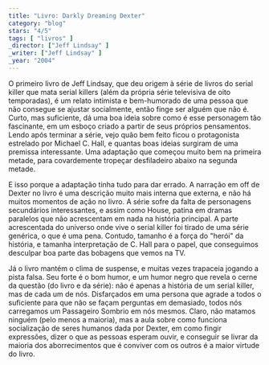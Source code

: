 ```yaml
---
title: "Livro: Darkly Dreaming Dexter"
category: "blog"
stars: "4/5"
tags: [ "livros" ]
_director: ["Jeff Lindsay" ]
_writer: ["Jeff Lindsay" ]
_year: "2004"
---
```

O primeiro livro de Jeff Lindsay, que deu origem à série de livros do serial killer que mata serial killers (além da própria série televisiva de oito temporadas), é um relato intimista e bem-humorado de uma pessoa que não consegue se ajustar socialmente, então finge ser alguém que não é. Curto, mas suficiente, dá uma boa ideia sobre como é esse personagem tão fascinante, em um esboço criado a partir de seus próprios pensamentos. Lendo após terminar a série, vejo quão bem feito ficou o protagonista estrelado por Michael C. Hall, e quantas boas ideias surgiram de uma premissa interessante. Uma adaptação que começou muito bem na primeira metade, para covardemente tropeçar desfiladeiro abaixo na segunda metade.

E isso porque a adaptação tinha tudo para dar errado. A narração em off de Dexter no livro é uma descrição muito mais interna que externa, e não há muitos momentos de ação no livro. A série sofre da falta de personagens secundários interessantes, e assim como House, patina em dramas paralelos que não acrescentam em nada na história principal. A parte acrescentada do universo onde vive o serial killer foi tirado de uma série genérica, o que é uma pena. Contudo, tamanho é a força do "herói" da história, e tamanha interpretação de C. Hall para o papel, que conseguimos desculpar boa parte das bobagens que vemos na TV.

Já o livro mantém o clima de suspense, e muitas vezes trapaceia jogando a pista falsa. Seu forte é o bom humor, e um humor negro que revela o cerne da questão (do livro e da série): não é apenas a história de um serial killer, mas de cada um de nós. Disfarçados em uma persona que agrade a todos o suficiente para que não se façam perguntas em demasiado, todos nós carregamos um Passageiro Sombrio em nós mesmos. Claro, não matamos ninguém (pelo menos a maioria), mas a aula sobre como funciona socialização de seres humanos dada por Dexter, em como fingir expressões, dizer o que as pessoas esperam ouvir, e conseguir se livrar da maioria dos aborrecimentos que é conviver com os outros é a maior virtude do livro.
